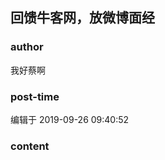 ## 回馈牛客网，放微博面经
### author 
我好蔡啊
### post-time 

编辑于  2019-09-26 09:40:52
### content 
<div class="post-topic-des nc-post-content">
 <img alt="" src="https://uploadfiles.nowcoder.com/message_images/20190926/5029227_1569459671524_discuss_1569459670225.jpeg"/>
</div>
